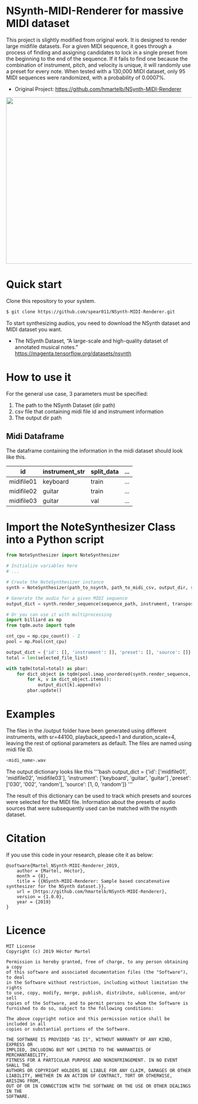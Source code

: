 # NSynth-MIDI-Renderer for massive MIDI dataset 

This project is slightly modified from original work. It is designed to render large midifile datasets.
For a given MIDI sequence, it goes through a process of finding and assigning candidates to lock in a single preset from the beginning to the end of the sequence. 
If it fails to find one because the combination of instrument, pitch, and velocity is unique, it will randomly use a preset for every note. 
When tested with a 130,000 MIDI dataset, only 95 MIDI sequences were randomized, with a probability of 0.0007%.

* Original Project: https://github.com/hmartelb/NSynth-MIDI-Renderer

<p align="center">
<a href="docs/NoteSynthesizer_diagram.png"><img src="docs/NoteSynthesizer_diagram.png" width="650" height="450"/></a>
</p>

# Quick start
Clone this repository to your system.
```bash
$ git clone https://github.com/spear011/NSynth-MIDI-Renderer.git
```

To start synthesizing audios, you need to download the NSynth dataset and MIDI dataset you want.

* The NSynth Dataset, “A large-scale and high-quality dataset of annotated musical notes.” https://magenta.tensorflow.org/datasets/nsynth

# How to use it 
For the general use case, 3 parameters must be specified:
1)	The path to the NSynth Dataset (dir path)
2)	csv file that containing midi file id and instrument information
3)	The output dir path

## Midi Dataframe
The dataframe containing the information in the midi dataset should look like this.

|id|instrument_str|split_data|...|
|---|---|---|---|
|midifile01|keyboard|train|...|
|midifile02|guitar|train|...|
|midifile03|guitar|val|...|

# Import the NoteSynthesizer Class into a Python script

```python
from NoteSynthesizer import NoteSynthesizer

# Initialize variables here
# ...

# Create the NoteSynthesizer instance
synth = NoteSynthesizer(path_to_nsynth, path_to_midi_csv, output_dir, sr, velocities, preload)  

# Generate the audio for a given MIDI sequence
output_dict = synth.render_sequence(sequence_path, instrument, transpose, playback_speed, duration_scale, write_wav=True)

# Or you can use it with multiprocessing
import billiard as mp
from tqdm.auto import tqdm

cnt_cpu = mp.cpu_count() - 2
pool = mp.Pool(cnt_cpu)

output_dict = {'id': [], 'instrument': [], 'preset': [], 'source': []}
total = len(selected_file_list)

with tqdm(total=total) as pbar:
    for dict_object in tqdm(pool.imap_unordered(synth.render_sequence, selected_file_list)):
        for k, v in dict_object.items():
            output_dict[k].append(v)
        pbar.update()

```

# Examples
The files in the /output folder have been generated using different instruments, with sr=44100, playback_speed=1 and duration_scale=4, leaving the rest of optional parameters as default. The files are named using midi file ID.
```bash
<midi_name>.wav
```
The output dictionary looks like this
'''bash
output_dict = {'id': ['midifile01', 'midifile02', 'midifile03'], 'instrument': ['keyboard', 'guitar', 'guitar'] ,'preset': ['030', '002', 'random'], 'source': [1, 0, 'random']}
'''

The result of this dictionary can be used to track which presets and sources were selected for the MIDI file. 
Information about the presets of audio sources that were subsequently used can be matched with the nsynth dataset.

# Citation
If you use this code in your research, please cite it as below:
```
@software{Martel_NSynth-MIDI-Renderer_2019,
    author = {Martel, Héctor},
    month = {8},
    title = {{NSynth-MIDI-Renderer: Sample based concatenative synthesizer for the NSynth dataset.}},
    url = {https://github.com/hmartelb/NSynth-MIDI-Renderer},
    version = {1.0.0},
    year = {2019}
}
```

# Licence

```
MIT License
Copyright (c) 2019 Héctor Martel

Permission is hereby granted, free of charge, to any person obtaining a copy
of this software and associated documentation files (the "Software"), to deal
in the Software without restriction, including without limitation the rights
to use, copy, modify, merge, publish, distribute, sublicense, and/or sell
copies of the Software, and to permit persons to whom the Software is
furnished to do so, subject to the following conditions:

The above copyright notice and this permission notice shall be included in all
copies or substantial portions of the Software.

THE SOFTWARE IS PROVIDED "AS IS", WITHOUT WARRANTY OF ANY KIND, EXPRESS OR
IMPLIED, INCLUDING BUT NOT LIMITED TO THE WARRANTIES OF MERCHANTABILITY,
FITNESS FOR A PARTICULAR PURPOSE AND NONINFRINGEMENT. IN NO EVENT SHALL THE
AUTHORS OR COPYRIGHT HOLDERS BE LIABLE FOR ANY CLAIM, DAMAGES OR OTHER
LIABILITY, WHETHER IN AN ACTION OF CONTRACT, TORT OR OTHERWISE, ARISING FROM,
OUT OF OR IN CONNECTION WITH THE SOFTWARE OR THE USE OR OTHER DEALINGS IN THE
SOFTWARE.
```
